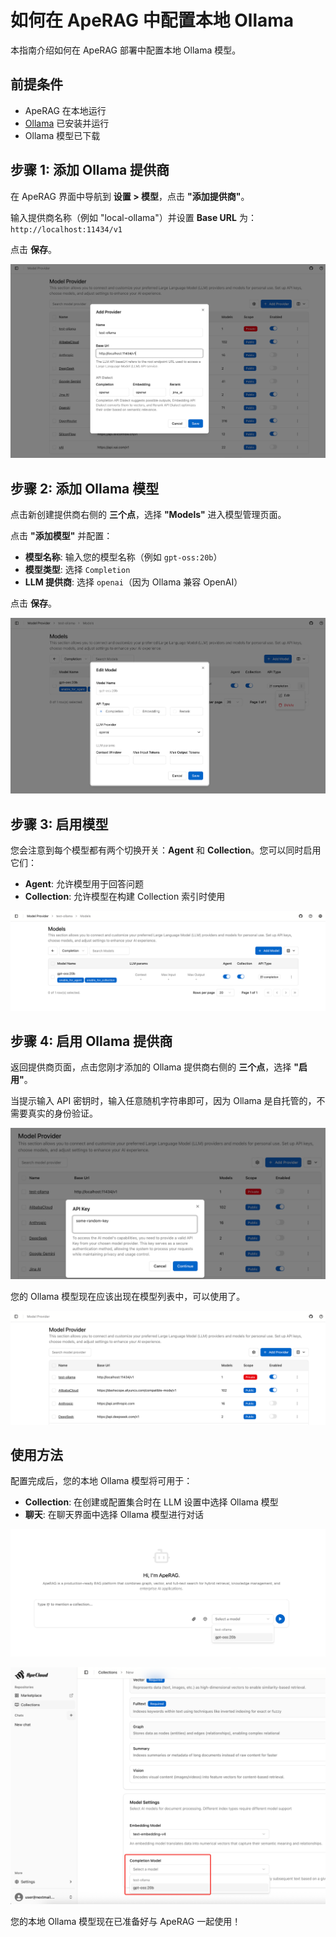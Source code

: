 # 如何在 ApeRAG 中配置本地 Ollama

本指南介绍如何在 ApeRAG 部署中配置本地 Ollama 模型。

## 前提条件

- ApeRAG 在本地运行
- [Ollama](https://ollama.ai/) 已安装并运行
- Ollama 模型已下载

## 步骤 1: 添加 Ollama 提供商

在 ApeRAG 界面中导航到 **设置 > 模型**，点击 **"添加提供商"**。

输入提供商名称（例如 "local-ollama"）并设置 **Base URL** 为：`http://localhost:11434/v1`

点击 **保存**。

![模型配置页面](../images/configure-ollama-1.png)

## 步骤 2: 添加 Ollama 模型

点击新创建提供商右侧的 **三个点**，选择 **"Models"** 进入模型管理页面。

点击 **"添加模型"** 并配置：
- **模型名称**: 输入您的模型名称（例如 `gpt-oss:20b`）
- **模型类型**: 选择 `Completion`
- **LLM 提供商**: 选择 `openai`（因为 Ollama 兼容 OpenAI）

点击 **保存**。

![添加 Ollama 提供商](../images/configure-ollama-2.png)

## 步骤 3: 启用模型

您会注意到每个模型都有两个切换开关：**Agent** 和 **Collection**。您可以同时启用它们：

- **Agent**: 允许模型用于回答问题
- **Collection**: 允许模型在构建 Collection 索引时使用

![配置 Ollama 设置](../images/configure-ollama-3.png)

## 步骤 4: 启用 Ollama 提供商

返回提供商页面，点击您刚才添加的 Ollama 提供商右侧的 **三个点**，选择 **"启用"**。

当提示输入 API 密钥时，输入任意随机字符串即可，因为 Ollama 是自托管的，不需要真实的身份验证。

![添加 LLM 模型](../images/configure-ollama-4.png)

您的 Ollama 模型现在应该出现在模型列表中，可以使用了。

![已配置的模型](../images/configure-ollama-5.png)

## 使用方法

配置完成后，您的本地 Ollama 模型将可用于：

- **Collection**: 在创建或配置集合时在 LLM 设置中选择 Ollama 模型
- **聊天**: 在聊天界面中选择 Ollama 模型进行对话

![已配置的模型](../images/configure-ollama-6.png)

![已配置的模型](../images/configure-ollama-7.png)

您的本地 Ollama 模型现在已准备好与 ApeRAG 一起使用！
